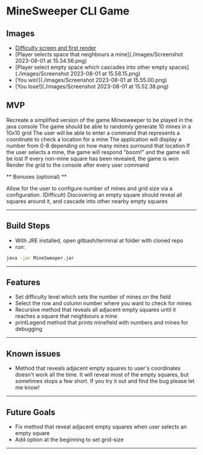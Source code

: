 # MineSweeper CLI Game

## Images
- [Difficulty screen and first render](./images/Screenshot%202023-08-01%20at%2015.34.48.png)
- [Player selects space that neighbours a mine](./images/Screenshot 2023-08-01 at 15.34.56.png)
- [Player select empty space which cascades into other empty spaces](./images/Screenshot 2023-08-01 at 15.58.15.png)
- [You win!](./images/Screenshot 2023-08-01 at 15.55.00.png)
- [You lose!](./images/Screenshot 2023-08-01 at 15.52.38.png)

## MVP
Recreate a simplified version of the game Minesweeper to be played in the java console The game should be able to randomly generate 10 mines in a 10x10 grid The user will be able to enter a command that represents a coordinate to check a location for a mine The application will display a number from 0-8 depending on how many mines surround that location If the user selects a mine, the game will respond "boom!" and the game will be lost If every non-mine square has been revealed, the game is won Render the grid to the console after every user command

** Bonuses (optional) **

Allow for the user to configure number of mines and grid size via a configuration. (Difficult) Discovering an empty square should reveal all squares around it, and cascade into other nearby empty squares

---

## Build Steps

- With JRE installed, open gitbash/terminal at folder with cloned repo
- run:

```bash
java -jar MineSweeper.jar
```

---


## Features

- Set difficulty level which sets the number of mines on the field
- Select the row and column number where you want to check for mines
- Recursive method that reveals all adjacent empty squares until it reaches a square that neighbours a mine
- printLegend method that prints minefield with numbers and mines for debugging

---

## Known issues

- Method that reveals adjacent empty squares to user's coordinates doesn't work all the time. It will reveal most of the empty squares, but sometimes stops a few short. If you try it out and find the bug please let me know!

---

## Future Goals

- Fix method that reveal adjacent empty squares when user selects an empty square
- Add option at the beginning to set grid-size


---

